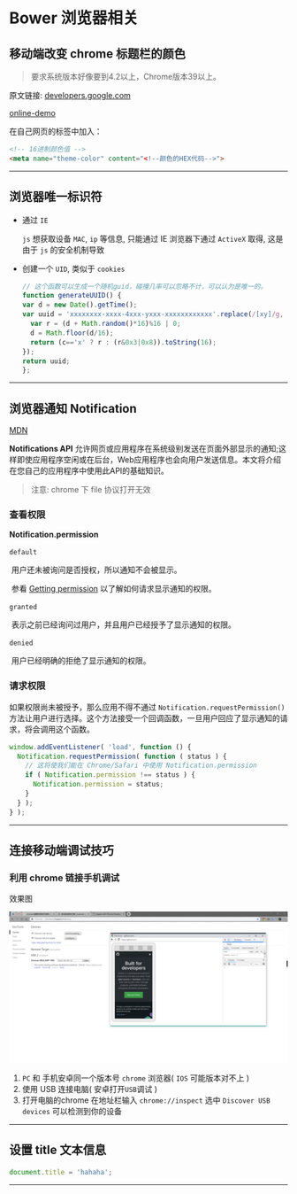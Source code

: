 # Bower 浏览器相关



## 移动端改变 chrome 标题栏的颜色

> 要求系统版本好像要到4.2以上，Chrome版本39以上。

原文链接: [developers.google.com][1]

[online-demo][1]

在自己网页的<head></head>标签中加入：

```html
<!-- 16进制颜色值 -->
<meta name="theme-color" content="<!--颜色的HEX代码-->">
```

---



## 浏览器唯一标识符

+ 通过 `IE`

  `js` 想获取设备 `MAC`, `ip` 等信息, 只能通过 IE 浏览器下通过 `ActiveX` 取得, 这是由于 `js` 的安全机制导致

+ 创建一个 `UID`, 类似于 `cookies`

  ```js
  // 这个函数可以生成一个随机guid，碰撞几率可以忽略不计，可以认为是唯一的。
  function generateUUID() {
  var d = new Date().getTime();
  var uuid = 'xxxxxxxx-xxxx-4xxx-yxxx-xxxxxxxxxxxx'.replace(/[xy]/g, function(c) {
    var r = (d + Math.random()*16)%16 | 0;
    d = Math.floor(d/16);
    return (c=='x' ? r : (r&0x3|0x8)).toString(16);
  });
  return uuid;
  };
  ```

---



## 浏览器通知 Notification

[MDN][3]

**Notifications API** 允许网页或应用程序在系统级别发送在页面外部显示的通知;这样即使应用程序空闲或在后台，Web应用程序也会向用户发送信息。本文将介绍在您自己的应用程序中使用此API的基础知识。

> 注意: chrome 下 file 协议打开无效

### 查看权限

**Notification.permission**

`default`

​	用户还未被询问是否授权，所以通知不会被显示。

​	参看 [Getting permission][4] 以了解如何请求显示通知的权限。

`granted`

​	表示之前已经询问过用户，并且用户已经授予了显示通知的权限。

`denied`

​	用户已经明确的拒绝了显示通知的权限。

### 请求权限

如果权限尚未被授予，那么应用不得不通过 `Notification.requestPermission()` 方法让用户进行选择。这个方法接受一个回调函数，一旦用户回应了显示通知的请求，将会调用这个函数。

```js
window.addEventListener( 'load', function () {
  Notification.requestPermission( function ( status ) {
    // 这将使我们能在 Chrome/Safari 中使用 Notification.permission
    if ( Notification.permission !== status ) {
      Notification.permission = status;
    }
  } );
} );
```

---



## 连接移动端调试技巧

### 利用 chrome 链接手机调试

效果图

![](../images/brower_01.png)

1. `PC` 和 手机安卓同一个版本号 `chrome` 浏览器( `IOS` 可能版本对不上 )
2. 使用 USB 连接电脑( 安卓打开`USB`调试 )
3. 打开电脑的chrome 在地址栏输入 `chrome://inspect`  选中 `Discover USB devices` 可以检测到你的设备 



---



## 设置 title 文本信息

```js
document.title = 'hahaha';
```



---

[1]: https://developers.google.com/web/updates/2014/11/Support-for-theme-color-in-Chrome-39-for-Android?hl=en
[2]: https://hodorshy.github.io/example/chrome-title-color.html
[3]: https://developer.mozilla.org/zh-CN/docs/Web/API/notification/Using_Web_Notifications
[4]: https://developer.mozilla.org/zh-CN/docs/Web/API/notification/Using_Web_Notifications#Getting_permission